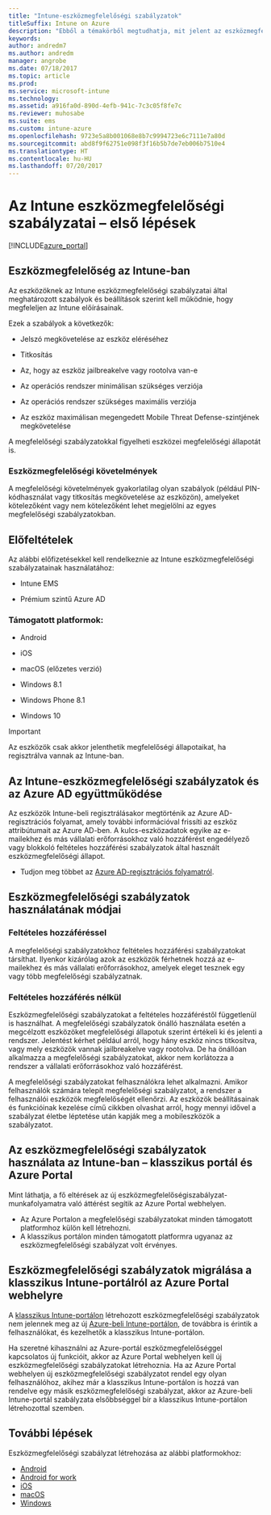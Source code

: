 ```yaml
---
title: "Intune-eszközmegfelelőségi szabályzatok"
titleSuffix: Intune on Azure
description: "Ebből a témakörből megtudhatja, mit jelent az eszközmegfelelőség fogalma a Microsoft Intune-ban"
keywords: 
author: andredm7
ms.author: andredm
manager: angrobe
ms.date: 07/18/2017
ms.topic: article
ms.prod: 
ms.service: microsoft-intune
ms.technology: 
ms.assetid: a916fa0d-890d-4efb-941c-7c3c05f8fe7c
ms.reviewer: muhosabe
ms.suite: ems
ms.custom: intune-azure
ms.openlocfilehash: 9723e5a8b001068e8b7c9994723e6c7111e7a80d
ms.sourcegitcommit: abd8f9f62751e098f3f16b5b7de7eb006b7510e4
ms.translationtype: HT
ms.contentlocale: hu-HU
ms.lasthandoff: 07/20/2017
---
```

# <a name="get-started-with-intune-device-compliance-policies"></a>Az Intune eszközmegfelelőségi szabályzatai – első lépések

[!INCLUDE[azure_portal](./includes/azure_portal.md)]

## <a name="what-is-device-compliance-in-intune"></a>Eszközmegfelelőség az Intune-ban

Az eszközöknek az Intune eszközmegfelelőségi szabályzatai által meghatározott szabályok és beállítások szerint kell működnie, hogy megfeleljen az Intune előírásainak.

Ezek a szabályok a következők:

- Jelszó megkövetelése az eszköz eléréséhez

- Titkosítás

- Az, hogy az eszköz jailbreakelve vagy rootolva van-e

- Az operációs rendszer minimálisan szükséges verziója

- Az operációs rendszer szükséges maximális verziója

- Az eszköz maximálisan megengedett Mobile Threat Defense-szintjének megkövetelése

A megfelelőségi szabályzatokkal figyelheti eszközei megfelelőségi állapotát is.

### <a name="device-compliance-requirements"></a>Eszközmegfelelőségi követelmények

A megfelelőségi követelmények gyakorlatilag olyan szabályok (például PIN-kódhasználat vagy titkosítás megkövetelése az eszközön), amelyeket kötelezőként vagy nem kötelezőként lehet megjelölni az egyes megfelelőségi szabályzatokban.

<!---### Actions for noncompliance

You can specify what needs to happen when a device is determined as noncompliant. This can be a sequence of actions during a specific time.
When you specify these actions, Intune will automatically initiate them in the sequence you specify. See the following example of a sequence of
actions for a device that continues to be in the noncompliant status for
a week:

-   When the device is first determined to be non-compliant, an email with noncompliant notification is sent to the user.

-   3 days after initial noncompliance state, a follow up reminder is sent to the user.

-   5 days after initial noncompliance state, a final reminder with a notification that access to company resources will be blocked on the device in 2 days if the compliance issues are not remediated is sent to the user.

-   7 days after initial noncompliance state, access to company resources is blocked. This requires that you have conditional access policy that specifies that access from noncompliant devices should    be blocked for services such as Exchange and SharePoint.

### Grace Period

This is the time between when a device is first determined as
noncompliant to when access to company resources on that device is blocked. This time allows for time that the user has to resolve
compliance issues on the device. You can also use this time to create your action sequences to send notifications to the user before their access is blocked.

Remember that you need to implement conditional access policies in addition to compliance policies in order for access to company resources to be blocked.--->

##  <a name="pre-requisites"></a>Előfeltételek

Az alábbi előfizetésekkel kell rendelkeznie az Intune eszközmegfelelőségi szabályzatainak használatához:

- Intune EMS

- Prémium szintű Azure AD

###  <a name="supported-platforms"></a>Támogatott platformok:

-   Android

-   iOS

-   macOS (előzetes verzió)

-   Windows 8.1

-   Windows Phone 8.1

-   Windows 10

> [!IMPORTANT]
> Az eszközök csak akkor jelenthetik megfelelőségi állapotaikat, ha regisztrálva vannak az Intune-ban.

## <a name="how-intune-device-compliance-policies-work-with-azure-ad"></a>Az Intune-eszközmegfelelőségi szabályzatok és az Azure AD együttműködése

Az eszközök Intune-beli regisztrálásakor megtörténik az Azure AD-regisztrációs folyamat, amely további információval frissíti az eszköz attribútumait az Azure AD-ben. A kulcs-eszközadatok egyike az e-mailekhez és más vállalati erőforrásokhoz való hozzáférést engedélyező vagy blokkoló feltételes hozzáférési szabályzatok által használt eszközmegfelelőségi állapot.

- Tudjon meg többet az [Azure AD-regisztrációs folyamatról](https://docs.microsoft.com/azure/active-directory/active-directory-device-registration-overview).

##  <a name="ways-to-use-device-compliance-policies"></a>Eszközmegfelelőségi szabályzatok használatának módjai

### <a name="with-conditional-access"></a>Feltételes hozzáféréssel
A megfelelőségi szabályzatokhoz feltételes hozzáférési szabályzatokat társíthat. Ilyenkor kizárólag azok az eszközök férhetnek hozzá az e-mailekhez és más vállalati erőforrásokhoz, amelyek eleget tesznek egy vagy több megfelelőségi szabályzatnak.

### <a name="without-conditional-access"></a>Feltételes hozzáférés nélkül
Eszközmegfelelőségi szabályzatokat a feltételes hozzáféréstől függetlenül is használhat. A megfelelőségi szabályzatok önálló használata esetén a megcélzott eszközöket megfelelőségi állapotuk szerint értékeli ki és jelenti a rendszer. Jelentést kérhet például arról, hogy hány eszköz nincs titkosítva, vagy mely eszközök vannak jailbreakelve vagy rootolva. De ha önállóan alkalmazza a megfelelőségi szabályzatokat, akkor nem korlátozza a rendszer a vállalati erőforrásokhoz való hozzáférést.

A megfelelőségi szabályzatokat felhasználókra lehet alkalmazni. Amikor felhasználók számára telepít megfelelőségi szabályzatot, a rendszer a felhasználói eszközök megfelelőségét ellenőrzi. Az eszközök beállításainak és funkcióinak kezelése című cikkben olvashat arról, hogy mennyi idővel a szabályzat életbe léptetése után kapják meg a mobileszközök a szabályzatot.

##  <a name="using-device-compliance-policies-in-the-intune-classic-portal-vs-azure-portal"></a>Az eszközmegfelelőségi szabályzatok használata az Intune-ban – klasszikus portál és Azure Portal

Mint láthatja, a fő eltérések az új eszközmegfelelőségiszabályzat-munkafolyamatra való áttérést segítik az Azure Portal webhelyen.

- Az Azure Portalon a megfelelőségi szabályzatokat minden támogatott platformhoz külön kell létrehozni.
- A klasszikus portálon minden támogatott platformra ugyanaz az eszközmegfelelőségi szabályzat volt érvényes.

<!--- -   In the Azure portal, you have the ability to specify actions and notifications that are intiated when a device is determined to be noncompliant. This ability does not exist in the Intune admin console.

-   In the Azure portal, you can set a grace period to allow time for the end-user to get their device back to compliance status before they completely lose the ability to get company data on their device. This is not available in the Intune admin console.--->

##  <a name="migrate-device-compliance-policies-from-the-intune-classic-portal-to-the-azure-portal"></a>Eszközmegfelelőségi szabályzatok migrálása a klasszikus Intune-portálról az Azure Portal webhelyre

A [klasszikus Intune-portálon](https://manage.microsoft.com) létrehozott eszközmegfelelőségi szabályzatok nem jelennek meg az új [Azure-beli Intune-portálon](https://portal.azure.com), de továbbra is érintik a felhasználókat, és kezelhetők a klasszikus Intune-portálon.

Ha szeretné kihasználni az Azure-portál eszközmegfelelőséggel kapcsolatos új funkcióit, akkor az Azure Portal webhelyen kell új eszközmegfelelőségi szabályzatokat létrehoznia. Ha az Azure Portal webhelyen új eszközmegfelelőségi szabályzatot rendel egy olyan felhasználóhoz, akihez már a klasszikus Intune-portálon is hozzá van rendelve egy másik eszközmegfelelőségi szabályzat, akkor az Azure-beli Intune-portál szabályzata elsőbbséggel bír a klasszikus Intune-portálon létrehozottal szemben.

##  <a name="next-steps"></a>További lépések

Eszközmegfelelőségi szabályzat létrehozása az alábbi platformokhoz:

- [Android](compliance-policy-create-android.md)
- [Android for work](compliance-policy-create-android-for-work.md)
- [iOS](compliance-policy-create-ios.md)
- [macOS](compliance-policy-create-mac-os.md)
- [Windows](compliance-policy-create-windows.md)
